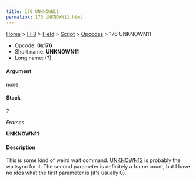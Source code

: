 ```yaml
---
title: 176 UNKNOWN11
permalink: 176 UNKNOWN11.html
---
```


[Home](../../../../Main%20Page.md) > [FF8](../../../../FF8.md) > [Field](../../../Field.md) > [Script](../../Script.md) > [Opcodes](../Opcodes.md) > 176 UNKNOWN11

-   Opcode: **0x176**
-   Short name: **UNKNOWN11**
-   Long name: (?)

#### Argument

none

#### Stack

  
*?*

*Frames*

**UNKNOWN11**

#### Description

This is some kind of weird wait command. [UNKNOWN12][] is probably the
waitsync for it. The second parameter is definitely a frame count, but I
have no ides what the first parameter is (it's usually 0).

  [UNKNOWN12]: 177%20UNKNOWN12.md "wikilink"
